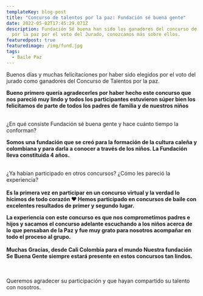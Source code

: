 ```yaml
---
templateKey: blog-post
title: "Concurso de talentos por la paz: Fundación sé buena gente"
date: 2022-05-02T17:45:29.071Z
description: Fundación Sé buena han sido los ganadores del concurso de talentos
  por la paz por el voto del Jurado, conozcamos más sobre ellos.
featuredpost: true
featuredimage: /img/fund.jpg
tags:
  - Baile Paz
---
```

Buenos días y muchas felicitaciones por haber sido elegidos por el voto del jurado como ganadores del Concurso de Talentos por la paz. 



**Bueno primero quería agradecerles por haber hecho este concurso que nos pareció muy lindo y todos los participantes estuvieron súper bien los felicitamos de parte de todos los padres de familia y de nuestros niños**

\
¿En qué consiste Fundación sé buena gente y hace cuánto tiempo la conforman?

**Somos una fundación que se creó para la formación de la cultura caleña y colombiana y para darla a conocer a través de los niños. La Fundación lleva constituida 4 años.**

\
¿Ya habían participado en otros concursos? ¿Cómo les pareció la experiencia?\
\
**Es la primera vez en participar en un concurso virtual y la verdad lo hicimos de todo corazón ♥️ Hemos participado en concursos de baile con excelentes resultados de primer y segundo lugar.**

**La experiencia con este concurso es que nos comprometimos padres e hijos y sacamos el concurso adelante escuchando a los niños acerca de lo que pensaban de la Paz y fue muy grato para nosotros acompañar en todo el proceso al grupo.**\
\
**Muchas Gracias, desde Cali Colombia para el mundo Nuestra fundación Se Buena Gente siempre estará presente en estos concursos tan lindos.**

\
\
Queremos agradecer su participación y que hayan compartido su talento con nosotros.